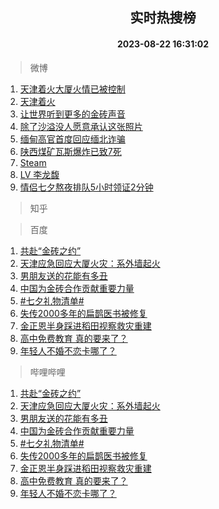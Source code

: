 <div align="center"><h2>实时热搜榜</h2><h4>2023-08-22 16:31:02</h4></div>

> 微博  

1. [天津着火大厦火情已被控制](https://s.weibo.com/weibo?q=%23%E5%A4%A9%E6%B4%A5%E7%9D%80%E7%81%AB%E5%A4%A7%E5%8E%A6%E7%81%AB%E6%83%85%E5%B7%B2%E8%A2%AB%E6%8E%A7%E5%88%B6%23&t=31&band_rank=1&Refer=top)<br />
2. [天津着火](https://s.weibo.com/weibo?q=%23%E5%A4%A9%E6%B4%A5%E7%9D%80%E7%81%AB%23&t=31&band_rank=2&Refer=top)<br />
3. [让世界听到更多的金砖声音](https://s.weibo.com/weibo?q=%23%E8%AE%A9%E4%B8%96%E7%95%8C%E5%90%AC%E5%88%B0%E6%9B%B4%E5%A4%9A%E7%9A%84%E9%87%91%E7%A0%96%E5%A3%B0%E9%9F%B3%23&t=31&band_rank=3&Refer=top)<br />
4. [除了沙溢没人愿意承认这张照片](https://s.weibo.com/weibo?q=%E9%99%A4%E4%BA%86%E6%B2%99%E6%BA%A2%E6%B2%A1%E4%BA%BA%E6%84%BF%E6%84%8F%E6%89%BF%E8%AE%A4%E8%BF%99%E5%BC%A0%E7%85%A7%E7%89%87&t=31&band_rank=4&Refer=top)<br />
5. [缅甸高官首度回应缅北诈骗](https://s.weibo.com/weibo?q=%23%E7%BC%85%E7%94%B8%E9%AB%98%E5%AE%98%E9%A6%96%E5%BA%A6%E5%9B%9E%E5%BA%94%E7%BC%85%E5%8C%97%E8%AF%88%E9%AA%97%23&t=31&band_rank=5&Refer=top)<br />
6. [陕西煤矿瓦斯爆炸已致7死](https://s.weibo.com/weibo?q=%23%E9%99%95%E8%A5%BF%E7%85%A4%E7%9F%BF%E7%93%A6%E6%96%AF%E7%88%86%E7%82%B8%E5%B7%B2%E8%87%B47%E6%AD%BB%23&t=31&band_rank=6&Refer=top)<br />
7. [Steam](https://s.weibo.com/weibo?q=Steam&t=31&band_rank=7&Refer=top)<br />
8. [LV 李龙馥](https://s.weibo.com/weibo?q=LV%20%E6%9D%8E%E9%BE%99%E9%A6%A5&t=31&band_rank=8&Refer=top)<br />
9. [情侣七夕熬夜排队5小时领证2分钟](https://s.weibo.com/weibo?q=%23%E6%83%85%E4%BE%A3%E4%B8%83%E5%A4%95%E7%86%AC%E5%A4%9C%E6%8E%92%E9%98%9F5%E5%B0%8F%E6%97%B6%E9%A2%86%E8%AF%812%E5%88%86%E9%92%9F%23&t=31&band_rank=9&Refer=top)<br />

> 知乎  


> 百度  

1. [共赴“金砖之约”](https://www.baidu.com/s?wd=%E5%85%B1%E8%B5%B4%E2%80%9C%E9%87%91%E7%A0%96%E4%B9%8B%E7%BA%A6%E2%80%9D&sa=fyb_news&rsv_dl=fyb_news)<br />
2. [天津应急回应大厦火灾：系外墙起火](https://www.baidu.com/s?wd=%E5%A4%A9%E6%B4%A5%E5%BA%94%E6%80%A5%E5%9B%9E%E5%BA%94%E5%A4%A7%E5%8E%A6%E7%81%AB%E7%81%BE%EF%BC%9A%E7%B3%BB%E5%A4%96%E5%A2%99%E8%B5%B7%E7%81%AB&sa=fyb_news&rsv_dl=fyb_news)<br />
3. [男朋友送的花能有多丑](https://www.baidu.com/s?wd=%E7%94%B7%E6%9C%8B%E5%8F%8B%E9%80%81%E7%9A%84%E8%8A%B1%E8%83%BD%E6%9C%89%E5%A4%9A%E4%B8%91&sa=fyb_news&rsv_dl=fyb_news)<br />
4. [中国为金砖合作贡献重要力量](https://www.baidu.com/s?wd=%E4%B8%AD%E5%9B%BD%E4%B8%BA%E9%87%91%E7%A0%96%E5%90%88%E4%BD%9C%E8%B4%A1%E7%8C%AE%E9%87%8D%E8%A6%81%E5%8A%9B%E9%87%8F&sa=fyb_news&rsv_dl=fyb_news)<br />
5. [#七夕礼物清单#](https://www.baidu.com/s?wd=%23%E4%B8%83%E5%A4%95%E7%A4%BC%E7%89%A9%E6%B8%85%E5%8D%95%23&sa=fyb_news&rsv_dl=fyb_news)<br />
6. [失传2000多年的扁鹊医书被修复](https://www.baidu.com/s?wd=%E5%A4%B1%E4%BC%A02000%E5%A4%9A%E5%B9%B4%E7%9A%84%E6%89%81%E9%B9%8A%E5%8C%BB%E4%B9%A6%E8%A2%AB%E4%BF%AE%E5%A4%8D&sa=fyb_news&rsv_dl=fyb_news)<br />
7. [金正恩半身踩进稻田视察救灾重建](https://www.baidu.com/s?wd=%E9%87%91%E6%AD%A3%E6%81%A9%E5%8D%8A%E8%BA%AB%E8%B8%A9%E8%BF%9B%E7%A8%BB%E7%94%B0%E8%A7%86%E5%AF%9F%E6%95%91%E7%81%BE%E9%87%8D%E5%BB%BA&sa=fyb_news&rsv_dl=fyb_news)<br />
8. [高中免费教育 真的要来了？](https://www.baidu.com/s?wd=%E9%AB%98%E4%B8%AD%E5%85%8D%E8%B4%B9%E6%95%99%E8%82%B2+%E7%9C%9F%E7%9A%84%E8%A6%81%E6%9D%A5%E4%BA%86%EF%BC%9F&sa=fyb_news&rsv_dl=fyb_news)<br />
9. [年轻人不婚不恋卡哪了？](https://www.baidu.com/s?wd=%E5%B9%B4%E8%BD%BB%E4%BA%BA%E4%B8%8D%E5%A9%9A%E4%B8%8D%E6%81%8B%E5%8D%A1%E5%93%AA%E4%BA%86%EF%BC%9F&sa=fyb_news&rsv_dl=fyb_news)<br />

> 哔哩哔哩  

1. [共赴“金砖之约”](https://www.baidu.com/s?wd=%E5%85%B1%E8%B5%B4%E2%80%9C%E9%87%91%E7%A0%96%E4%B9%8B%E7%BA%A6%E2%80%9D&sa=fyb_news&rsv_dl=fyb_news)<br />
2. [天津应急回应大厦火灾：系外墙起火](https://www.baidu.com/s?wd=%E5%A4%A9%E6%B4%A5%E5%BA%94%E6%80%A5%E5%9B%9E%E5%BA%94%E5%A4%A7%E5%8E%A6%E7%81%AB%E7%81%BE%EF%BC%9A%E7%B3%BB%E5%A4%96%E5%A2%99%E8%B5%B7%E7%81%AB&sa=fyb_news&rsv_dl=fyb_news)<br />
3. [男朋友送的花能有多丑](https://www.baidu.com/s?wd=%E7%94%B7%E6%9C%8B%E5%8F%8B%E9%80%81%E7%9A%84%E8%8A%B1%E8%83%BD%E6%9C%89%E5%A4%9A%E4%B8%91&sa=fyb_news&rsv_dl=fyb_news)<br />
4. [中国为金砖合作贡献重要力量](https://www.baidu.com/s?wd=%E4%B8%AD%E5%9B%BD%E4%B8%BA%E9%87%91%E7%A0%96%E5%90%88%E4%BD%9C%E8%B4%A1%E7%8C%AE%E9%87%8D%E8%A6%81%E5%8A%9B%E9%87%8F&sa=fyb_news&rsv_dl=fyb_news)<br />
5. [#七夕礼物清单#](https://www.baidu.com/s?wd=%23%E4%B8%83%E5%A4%95%E7%A4%BC%E7%89%A9%E6%B8%85%E5%8D%95%23&sa=fyb_news&rsv_dl=fyb_news)<br />
6. [失传2000多年的扁鹊医书被修复](https://www.baidu.com/s?wd=%E5%A4%B1%E4%BC%A02000%E5%A4%9A%E5%B9%B4%E7%9A%84%E6%89%81%E9%B9%8A%E5%8C%BB%E4%B9%A6%E8%A2%AB%E4%BF%AE%E5%A4%8D&sa=fyb_news&rsv_dl=fyb_news)<br />
7. [金正恩半身踩进稻田视察救灾重建](https://www.baidu.com/s?wd=%E9%87%91%E6%AD%A3%E6%81%A9%E5%8D%8A%E8%BA%AB%E8%B8%A9%E8%BF%9B%E7%A8%BB%E7%94%B0%E8%A7%86%E5%AF%9F%E6%95%91%E7%81%BE%E9%87%8D%E5%BB%BA&sa=fyb_news&rsv_dl=fyb_news)<br />
8. [高中免费教育 真的要来了？](https://www.baidu.com/s?wd=%E9%AB%98%E4%B8%AD%E5%85%8D%E8%B4%B9%E6%95%99%E8%82%B2+%E7%9C%9F%E7%9A%84%E8%A6%81%E6%9D%A5%E4%BA%86%EF%BC%9F&sa=fyb_news&rsv_dl=fyb_news)<br />
9. [年轻人不婚不恋卡哪了？](https://www.baidu.com/s?wd=%E5%B9%B4%E8%BD%BB%E4%BA%BA%E4%B8%8D%E5%A9%9A%E4%B8%8D%E6%81%8B%E5%8D%A1%E5%93%AA%E4%BA%86%EF%BC%9F&sa=fyb_news&rsv_dl=fyb_news)<br />
